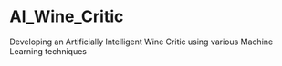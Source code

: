 # AI_Wine_Critic
Developing an Artificially Intelligent Wine Critic using various Machine Learning techniques
